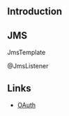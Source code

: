 ## Introduction


## JMS

JmsTemplate


@JmsListener


## Links

- [OAuth](/docs/CS/CN/HTTP/OAuth.md)